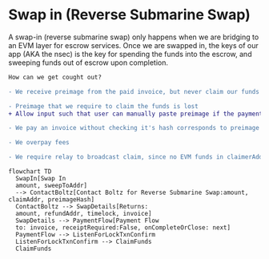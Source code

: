 # Swap in (Reverse Submarine Swap)

A swap-in (reverse submarine swap) only happens when we are bridging to an EVM layer for escrow services. Once we are swapped in, the keys of our app (AKA the nsec) is the key for spending the funds into the escrow, and sweeping funds out of escrow upon completion.

```diff
How can we get cought out?

- We receive preimage from the paid invoice, but never claim our funds due to closed app

- Preimage that we require to claim the funds is lost
+ Allow input such that user can manually paste preimage if the payment notification event gets lost in nostr

- We pay an invoice without checking it's hash corresponds to preimage we generated

- We overpay fees

- We require relay to broadcast claim, since no EVM funds in claimerAddr on first swap-in
```

```mermaid
flowchart TD
  SwapIn[Swap In
  amount, sweepToAddr]
  --> ContactBoltz[Contact Boltz for Reverse Submarine Swap:amount, claimAddr, preimageHash]
  ContactBoltz --> SwapDetails[Returns:
  amount, refundAddr, timelock, invoice]
  SwapDetails --> PaymentFlow[Payment Flow
  to: invoice, receiptRequired:False, onCompleteOrClose: next]
  PaymentFlow --> ListenForLockTxnConfirm
  ListenForLockTxnConfirm --> ClaimFunds
  ClaimFunds
```
